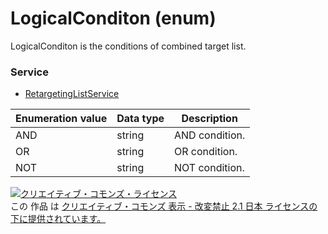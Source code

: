 # LogicalConditon (enum)
LogicalConditon is the conditions of combined target list.

### Service
+ [RetargetingListService](./services/RetargetingListService.md)

| Enumeration value | Data type | Description | 
|---|---|---|
| AND| string| AND condition. |
| OR| string| OR condition. |
| NOT| string| NOT condition. |

<a rel="license" href="http://creativecommons.org/licenses/by-nd/2.1/jp/"><img alt="クリエイティブ・コモンズ・ライセンス" style="border-width:0" src="https://i.creativecommons.org/l/by-nd/2.1/jp/88x31.png" /></a><br />この 作品 は <a rel="license" href="http://creativecommons.org/licenses/by-nd/2.1/jp/">クリエイティブ・コモンズ 表示 - 改変禁止 2.1 日本 ライセンスの下に提供されています。</a>
